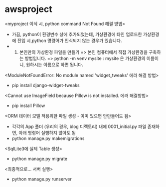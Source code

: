 # awsproject

<myproject 이식 시, python command Not Found 해결 방법>
- 가끔, python이 환경변수 상에 추가되었는데, 가상환경에 타인 업로드한 가상환경에 진입 시,python 명령어가 인식되지 않는 경우가 있습니다.
- 1. 본인만의 가상환경 파일을 만들기
     => 본인 컴퓨터에서 직접 가상환경을 구축하는 방법입니다. 
     => python -m venv mysite
          : mysite 은 가상환경의 이름이니, 원하시는 이름으로 하면 됩니다.   

<ModuleNotFoundError: No module named 'widget_tweaks' 에러 해결 방법>
- pip install django-widget-tweaks 

<Cannot use ImageField because Pillow is not installed. 에러 해결방법>
- pip install Pillow

<ORM 데이터 모델 적용위한 파일 생성 - 이미 있으면 안만들어도 됨>
- 각각의 App 폴더 (우리의 경우, blog 디렉토리) 내에 0001_initial.py 파일 존재하면, 아래 명령어 실행하지 않아도 됨
- python manage.py makemigrations

<SqlLite3에 실제 Table 생성>
- python manage.py migrate

<최종적으로... 서버 실행>
- python manage.py runserver 
